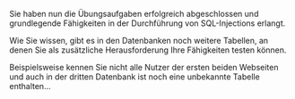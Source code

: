 Sie haben nun die Übungsaufgaben erfolgreich abgeschlossen und 
grundlegende Fähigkeiten in der Durchführung von SQL-Injections erlangt.

Wie Sie wissen, gibt es in den Datenbanken noch weitere Tabellen, an denen 
Sie als zusätzliche Herausforderung Ihre Fähigkeiten testen können.

Beispielsweise kennen Sie nicht alle Nutzer der ersten beiden Webseiten und 
auch in der dritten Datenbank ist noch eine unbekannte Tabelle enthalten...